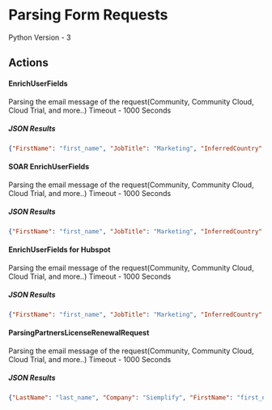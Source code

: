 
# Parsing Form Requests



Python Version - 3



## Actions
#### EnrichUserFields
Parsing the email message of the request(Community, Community Cloud, Cloud Trial, and more..)
Timeout - 1000 Seconds



##### JSON Results
```json
{"FirstName": "first_name", "JobTitle": "Marketing", "InferredCountry": "Canada", "LeadID": "lead_id", "Country": "Canada", "LastName": "last_name"}
```



#### SOAR EnrichUserFields
Parsing the email message of the request(Community, Community Cloud, Cloud Trial, and more..)
Timeout - 1000 Seconds



##### JSON Results
```json
{"FirstName": "first_name", "JobTitle": "Marketing", "InferredCountry": "Canada", "LeadID": "lead_id", "Country": "Canada", "LastName": "last_name"}
```



#### EnrichUserFields for Hubspot
Parsing the email message of the request(Community, Community Cloud, Cloud Trial, and more..)
Timeout - 1000 Seconds



##### JSON Results
```json
{"FirstName": "first_name", "JobTitle": "Marketing", "InferredCountry": "Canada", "LeadID": "lead_id", "Country": "Canada", "LastName": "last_name"}
```



#### ParsingPartnersLicenseRenewalRequest
Parsing the email message of the request(Community, Community Cloud, Cloud Trial, and more..)
Timeout - 1000 Seconds



##### JSON Results
```json
{"LastName": "last_name", "Company": "Siemplify", "FirstName": "first_name", "Country": "Israel"}
```









